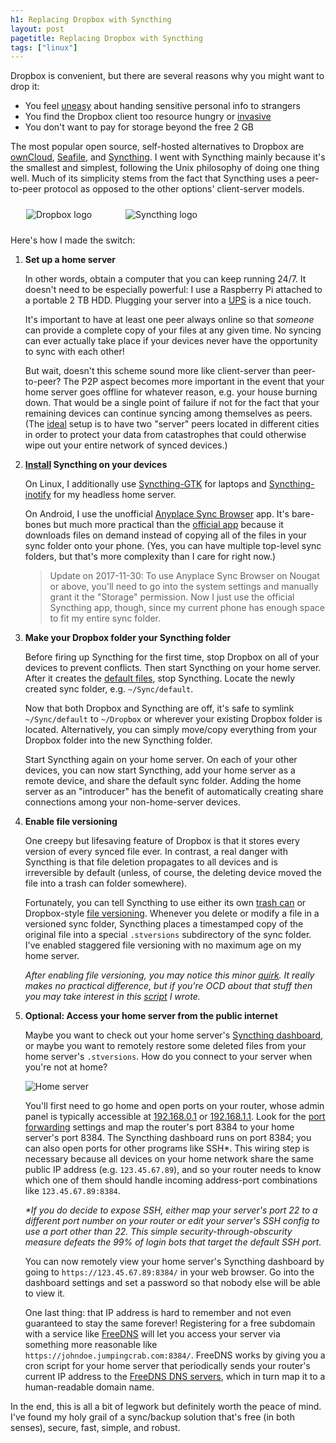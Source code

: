 ```yaml
---
h1: Replacing Dropbox with Syncthing
layout: post
pagetitle: Replacing Dropbox with Syncthing
tags: ["linux"]
---
```


Dropbox is convenient, but there are several reasons why you might want to drop it:

- You feel [uneasy](https://www.troyhunt.com/the-dropbox-hack-is-real/) about handing sensitive personal info to strangers
- You find the Dropbox client too resource hungry or [invasive](http://applehelpwriter.com/2016/08/29/discovering-how-dropbox-hacks-your-mac/)
- You don't want to pay for storage beyond the free 2 GB

The most popular open source, self-hosted alternatives to Dropbox are [ownCloud](https://owncloud.org/), [Seafile](https://www.seafile.com/en/home/), and [Syncthing](https://syncthing.net/). I went with Syncthing mainly because it's the smallest and simplest, following the Unix philosophy of doing one thing well. Much of its simplicity stems from the fact that Syncthing uses a peer-to-peer protocol as opposed to the other options' client-server models.

<p class="text-centered">
  <img alt="Dropbox logo" src="/img/dropbox.png" style="margin:10px 25px">
  <img alt="Syncthing logo" src="/img/syncthing.png" style="margin:10px 25px">
</p>

Here's how I made the switch:

1. **Set up a home server**

   In other words, obtain a computer that you can keep running 24/7. It doesn't need to be especially powerful: I use a Raspberry Pi attached to a portable 2 TB HDD. Plugging your server into a [UPS](https://en.wikipedia.org/wiki/Uninterruptible_power_supply) is a nice touch.

   It's important to have at least one peer always online so that _someone_ can provide a complete copy of your files at any given time. No syncing can ever actually take place if your devices never have the opportunity to sync with each other!

   But wait, doesn't this scheme sound more like client-server than peer-to-peer? The P2P aspect becomes more important in the event that your home server goes offline for whatever reason, e.g. your house burning down. That would be a single point of failure if not for the fact that your
   remaining devices can continue syncing among themselves as peers. (The [ideal](https://www.hanselman.com/blog/TheComputerBackupRuleOfThree.aspx) setup is to have two "server" peers located in different cities in order to protect your data from catastrophes that could otherwise wipe out your entire network of synced devices.)

1. **[Install](https://syncthing.net/#get-started) Syncthing on your devices**

   On Linux, I additionally use [Syncthing-GTK](https://github.com/syncthing/syncthing-gtk) for laptops and [Syncthing-inotify](https://github.com/syncthing/syncthing-inotify) for my headless home server.

   On Android, I use the unofficial [Anyplace Sync Browser](https://play.google.com/store/apps/details?id=it.anyplace.syncbrowser) app. It's bare-bones but much more practical than the [official app](https://play.google.com/store/apps/details?id=com.nutomic.syncthingandroid&hl=en) because it downloads files on demand instead of copying all of the files in your sync folder onto your phone. (Yes, you can have multiple top-level sync folders, but that's more complexity than I care for right now.)

   > Update on 2017-11-30: To use Anyplace Sync Browser on Nougat or above, you'll need to go into the system settings and manually grant it the "Storage" permission. Now I just use the official Syncthing app, though, since my current phone has enough space to fit my entire sync folder.

1. **Make your Dropbox folder your Syncthing folder**

   Before firing up Syncthing for the first time, stop Dropbox on all of your devices to prevent conflicts. Then start Syncthing on your home server. After it creates the [default files](https://docs.syncthing.net/intro/getting-started.html#syncthing), stop Syncthing. Locate the newly created sync folder, e.g. `~/Sync/default`.

   Now that both Dropbox and Syncthing are off, it's safe to symlink `~/Sync/default` to `~/Dropbox` or wherever your existing Dropbox folder is located. Alternatively, you can simply move/copy everything from your Dropbox folder into the new Syncthing folder.

   Start Syncthing again on your home server. On each of your other devices, you can now start Syncthing, add your home server as a remote device, and share the default sync folder. Adding the home server as an "introducer" has the benefit of automatically creating share connections among your non-home-server devices.

1. **Enable file versioning**

   One creepy but lifesaving feature of Dropbox is that it stores every version of every synced file ever. In contrast, a real danger with Syncthing is that file deletion propagates to all devices and is irreversible by default (unless, of course, the deleting device moved the file into a trash can folder somewhere).

   Fortunately, you can tell Syncthing to use either its own [trash can](https://docs.syncthing.net/users/versioning.html#trash-can-file-versioning) or Dropbox-style [file versioning](https://docs.syncthing.net/users/versioning.html#staggered-file-versioning). Whenever you delete or modify a file in a versioned sync folder, Syncthing places a timestamped copy of the original file into a special `.stversions` subdirectory of the sync folder. I've enabled staggered file versioning with no maximum age on my home server.

   _After enabling file versioning, you may notice this minor [quirk](https://forum.syncthing.net/t/why-does-rename-move-put-file-s-in-stversions-dir/2757). It really makes no practical difference, but if you're OCD about that stuff then you may take interest in this [script](https://github.com/artnc/syncthing-dedupe) I wrote._

1. **Optional: Access your home server from the public internet**

   Maybe you want to check out your home server's [Syncthing dashboard](https://docs.syncthing.net/intro/getting-started.html#configuring), or maybe you want to remotely restore some deleted files from your home server's `.stversions`. How do you connect to your server when you're not at home?

   ![Home server](/img/home-server.jpg)

   You'll first need to go home and open ports on your router, whose admin panel is typically accessible at [192.168.0.1](http://192.168.0.1/) or [192.168.1.1](http://192.168.0.1/). Look for the [port forwarding](https://en.wikipedia.org/wiki/Port_forwarding) settings and map the router's port 8384 to your home server's port 8384. The Syncthing dashboard runs on port 8384; you can also open ports for other programs like SSH\*. This wiring step is necessary because all devices on your home network share the same public IP address (e.g. `123.45.67.89`), and so your router needs to know which one of them should handle incoming address-port combinations like `123.45.67.89:8384`.

   _\*If you do decide to expose SSH, either map your server's port 22 to a different port number on your router or edit your server's SSH config to use a port other than 22. This simple security-through-obscurity measure defeats the 99% of login bots that target the default SSH port._

   You can now remotely view your home server's Syncthing dashboard by going to `https://123.45.67.89:8384/` in your web browser. Go into the dashboard settings and set a password so that nobody else will be able to view it.

   One last thing: that IP address is hard to remember and not even guaranteed to stay the same forever! Registering for a free subdomain with a service like [FreeDNS](http://freedns.afraid.org/subdomain/) will let you access your server via something more reasonable like `https://johndoe.jumpingcrab.com:8384/`. FreeDNS works by giving you a cron script for your home server that periodically sends your router's current IP address to the [FreeDNS DNS servers](https://en.wikipedia.org/wiki/RAS_syndrome), which in turn map it to a human-readable domain name.

In the end, this is all a bit of legwork but definitely worth the peace of mind. I've found my holy grail of a sync/backup solution that's free (in both senses), secure, fast, simple, and robust.

